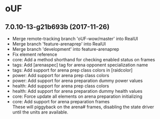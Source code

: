 # oUF

## 7.0.10-13-g21b693b (2017-11-26)


- Merge remote-tracking branch 'oUF-wow/master' into RealUI  
- Merge branch 'feature-arenaprep' into RealUI  
- Merge branch 'development' into feature-arenaprep  
- Fix element reference  
- core: Add a method shorthand for checking enabled status on frames  
- tags: Add [arenaspec] tag for arena opponent specialization name  
- tags: Add support for arena prep class colors in [raidcolor]  
- power: Add support for arena prep class colors  
- power: Add support for arena preparation dummy power values  
- health: Add support for arena prep class colors  
- health: Add support for arena preparation dummy health values  
- core: Force update all elements on arena preparation initializing  
- core: Add support for arena preparation frames  
    These will piggyback on the arena# frames, disabling the state driver until the units are available.  
